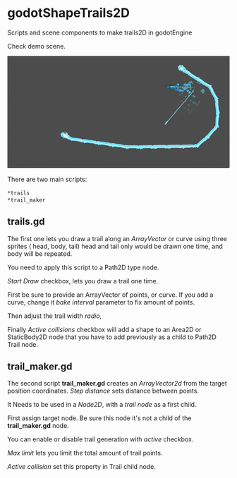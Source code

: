 # godotShapeTrails2D
Scripts and scene components to make trails2D in godotEngine

Check demo scene.

<img src="graphics/out.gif" />


There are two main scripts:

	*trails
	*trail_maker


## trails.gd
The first one lets you draw a trail along an *ArrayVector* or curve using three sprites ( head, body, tail)
head and tail only would be drawn one time, and body will be repeated.

You need to apply this script to a Path2D type node.


*Start Draw* checkbox, lets you draw a trail one time.

First be sure to provide an ArrayVector of points, or curve.
If you add a curve, change it *bake interval* parameter to fix amount of points.

Then adjust the trail width *radio*, 

Finally *Active collisions* checkbox will add a shape to an Area2D or StaticBody2D node that you have to add previously as a child to Path2D Trail node.


## trail_maker.gd
The second script **trail_maker.gd** creates an *ArrayVector2d* from  the target position coordinates. *Step distance* sets distance between points.

It Needs to be used in a *Node2D*, with a *trail node* as a first child. 

First assign target node. Be sure this node it's not a child of the **trail_maker.gd** node.

You can enable or disable  trail generation with  *active* checkbox.

*Max limit* lets you limit the total amount of trail points.

*Active collision* set this property in Trail child node. 
